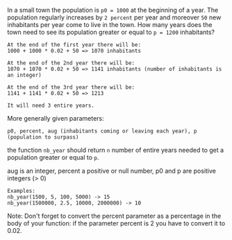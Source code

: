 In a small town the population is `p0 = 1000` at the beginning of a year. The population
regularly increases by `2 percent` per year and moreover `50` new inhabitants per year
come to live in the town. 
How many years does the town need to see its population
greater or equal to `p = 1200` inhabitants?

```
At the end of the first year there will be: 
1000 + 1000 * 0.02 + 50 => 1070 inhabitants

At the end of the 2nd year there will be: 
1070 + 1070 * 0.02 + 50 => 1141 inhabitants (number of inhabitants is an integer)

At the end of the 3rd year there will be:
1141 + 1141 * 0.02 + 50 => 1213

It will need 3 entire years.
```
More generally given parameters:

`p0, percent, aug (inhabitants coming or leaving each year), p (population to surpass)`

the function `nb_year` should return `n` number of entire years needed to
get a population greater or equal to `p`.

aug is an integer, percent a positive or null number, p0 and p are positive integers (> 0)
```
Examples:
nb_year(1500, 5, 100, 5000) -> 15
nb_year(1500000, 2.5, 10000, 2000000) -> 10
```

Note: Don't forget to convert the percent parameter as a percentage in the body of your function: if the parameter percent is 2 you have to convert it to 0.02.